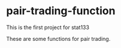 # pair-trading-function
This is the first project for stat133

These are some functions for pair trading.
